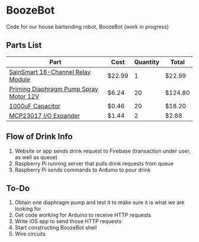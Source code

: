 # BoozeBot
Code for our house bartending robot, BoozeBot (work in progress)

## Parts List
| Part | Cost | Quantity | Total |
|------|------|------|------|
|[SainSmart 16-Channel Relay Module](http://www.amazon.com/SainSmart-16-CH-16-Channel-Relay-Module/dp/B0057OC66U/ref=sr_1_3?ie=UTF8&qid=1434582815&sr=8-3&keywords=sainsmart+relay)|$22.99|1|$22.99|
|[Priming Diaphragm Pump Spray Motor 12V](http://www.amazon.com/gp/product/B00HR8MS7G/ref=ox_sc_act_title_1?ie=UTF8&psc=1&smid=A1THAZDOWP300U)|$6.24|20|$124.80|
|[1000uF Capacitor](http://www.digikey.com/scripts/DkSearch/dksus.dll?Detail&itemSeq=174381113&uq=635701630035665475)|$0.46|20|$18.20|
|[MCP23017 I/O Expander](http://www.digikey.com/product-detail/en/MCP23017-E%2FSP/MCP23017-E%2FSP-ND/894272)|$1.44|2|$2.88|

## Flow of Drink Info
1. Website or app sends drink request to Firebase (transaction under user, as well as queue)
2. Raspberry Pi running server that pulls drink requests from queue
3. Raspberry Pi sends commands to Arduino to pour drink

## To-Do
1. Obtain one diaphragm pump and test it to make sure it is what we are looking for
2. Get code working for Arduino to receive HTTP requests
3. Write iOS app to send those HTTP requests
4. Start constructing BoozeBot shell
5. Wire circuits

